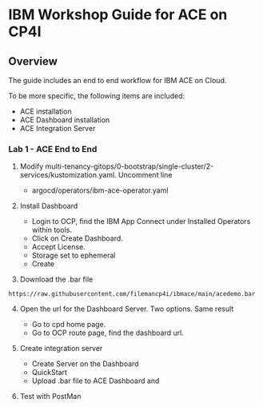 # IBM Workshop Guide for **ACE on CP4I**

## Overview  

<!--- cSpell:ignore gitorg YAMLs -->

The guide includes an end to end workflow for IBM ACE on Cloud.

To be more specific, the following items are included:

-   ACE installation
-   ACE Dashboard installation
-   ACE Integration Server

### Lab 1 - ACE End to End

1. Modify  multi-tenancy-gitops/0-bootstrap/single-cluster/2-services/kustomization.yaml. Uncomment line 
    - argocd/operators/ibm-ace-operator.yaml

2. Install Dashboard
    - Login to OCP, find the IBM App Connect under Installed Operators within tools. 
    - Click on Create Dashboard. 
    - Accept License. 
    - Storage set to ephemeral
    - Create

3. Download the .bar file
```
https://raw.githubusercontent.com/filemancp4i/ibmace/main/acedemo.bar
```

4. Open the url for the Dashboard Server. Two options. Same result
    - Go to cpd home page.
    - Go to OCP route page, find the dashboard url.

5. Create integration server
    - Create Server on the Dashboard
    - QuickStart
    - Upload .bar file to ACE Dashboard and 

5. Test with PostMan
